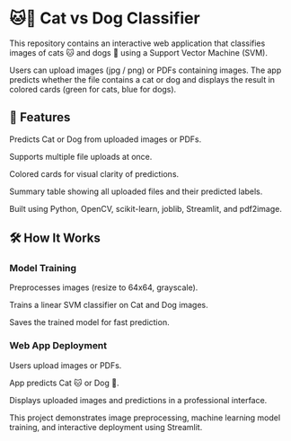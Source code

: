 # **🐱🐶 Cat vs Dog Classifier**

This repository contains an interactive web application that classifies images of cats 🐱 and dogs 🐶 using a Support Vector Machine (SVM).

Users can upload images (jpg / png) or PDFs containing images. The app predicts whether the file contains a cat or dog and displays the result in colored cards (green for cats, blue for dogs).

## 🚀 Features

Predicts Cat or Dog from uploaded images or PDFs.

Supports multiple file uploads at once.

Colored cards for visual clarity of predictions.

Summary table showing all uploaded files and their predicted labels.

Built using Python, OpenCV, scikit-learn, joblib, Streamlit, and pdf2image.

## 🛠 How It Works

### Model Training

Preprocesses images (resize to 64x64, grayscale).

Trains a linear SVM classifier on Cat and Dog images.

Saves the trained model for fast prediction.

### Web App Deployment

Users upload images or PDFs.

App predicts Cat 🐱 or Dog 🐶.

Displays uploaded images and predictions in a professional interface.

This project demonstrates image preprocessing, machine learning model training, and interactive deployment using Streamlit.
